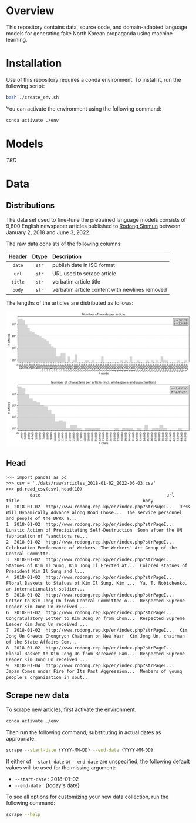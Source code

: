 # Overview

This repository contains data, source code, and domain-adapted language models for
generating fake North Korean propaganda using machine learning.


# Installation

Use of this repository requires a conda environment. To install it, run the following
script:

```bash
bash ./create_env.sh
```

You can activate the environment using the following command:

```bash
conda activate ./env
```


# Models

*TBD*


# Data

## Distributions

The data set used to fine-tune the pretrained language models consists of 9,800
English newspaper articles published to [Rodong Sinmun](http://www.rodong.rep.kp/en/)
between January 2, 2018 and June 3, 2022.

The raw data consists of the following columns:

|Header   |Dtype  |Description                                   |
|:-------:|:-----:|:---------------------------------------------|
|``date`` |``str``|publish date in ISO format                    |
|``url``  |``str``|URL used to scrape article                    |
|``title``|``str``|verbatim article title                        |
|``body`` |``str``|verbatim article content with newlines removed|

The lengths of the articles are distributed as follows:

![Length distributions](./nklm/plots/word_and_char_lengths.png)

## Head

```
>>> import pandas as pd
>>> csv = './data/raw/articles_2018-01-02_2022-06-03.csv'
>>> pd.read_csv(csv).head(10)
         date                                                url                                              title                                               body
0  2018-01-02  http://www.rodong.rep.kp/en/index.php?strPageI...  DPRK Will Dynamically Advance along Road Chose...  The service personnel and people of the DPRK a...
1  2018-01-02  http://www.rodong.rep.kp/en/index.php?strPageI...   Lunatic Action of Precipitating Self-Destruction  Soon after the UN fabrication of "sanctions re...
2  2018-01-02  http://www.rodong.rep.kp/en/index.php?strPageI...                 Celebration Performance of Workers  The Workers' Art Group of the Central Committe...
3  2018-01-02  http://www.rodong.rep.kp/en/index.php?strPageI...  Statues of Kim Il Sung, Kim Jong Il Erected at...  Colored statues of President Kim Il Sung and l...
4  2018-01-02  http://www.rodong.rep.kp/en/index.php?strPageI...  Floral Baskets to Statues of Kim Il Sung, Kim ...  Ya. T. Nobichenko, an internationalist soldier...
5  2018-01-02  http://www.rodong.rep.kp/en/index.php?strPageI...  Letter to Kim Jong Un from Central Committee o...  Respected Supreme Leader Kim Jong Un received ...
6  2018-01-02  http://www.rodong.rep.kp/en/index.php?strPageI...  Congratulatory Letter to Kim Jong Un from Chon...  Respected Supreme Leader Kim Jong Un received ...
7  2018-01-02  http://www.rodong.rep.kp/en/index.php?strPageI...  Kim Jong Un Greets Chongryon Chairman on New Year  Kim Jong Un, chairman of the State Affairs Com...
8  2018-01-02  http://www.rodong.rep.kp/en/index.php?strPageI...  Floral Basket to Kim Jong Un from Bereaved Fam...  Respected Supreme Leader Kim Jong Un received ...
9  2018-01-04  http://www.rodong.rep.kp/en/index.php?strPageI...  Japan Comes under Fire for Its Past Aggression...  Members of young people's organization in sout...
```

## Scrape new data

To scrape new articles, first activate the environment.

```bash
conda activate ./env
```

Then run the following command, substituting in actual dates as appropriate:

```bash
scrape --start-date {YYYY-MM-DD} --end-date {YYYY-MM-DD}
```

If either of ``--start-date`` or ``--end-date`` are unspecified, the following default
values will be used for the missing argument:

* ``--start-date`` : 2018-01-02
* ``--end-date``   : {today's date}

To see all options for customizing your new data collection, run the following command:

```bash
scrape --help
```
